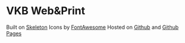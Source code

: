# VKB Web&Print

Built on [Skeleton](//getskeleton.com)
Icons by [FontAwesome](//fortawesome.github.io/Font-Awesome/)
Hosted on [Github](//github.com) and [Github Pages](//pages.github.com)
